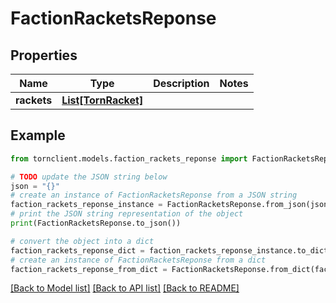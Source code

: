# FactionRacketsReponse


## Properties

Name | Type | Description | Notes
------------ | ------------- | ------------- | -------------
**rackets** | [**List[TornRacket]**](TornRacket.md) |  | 

## Example

```python
from tornclient.models.faction_rackets_reponse import FactionRacketsReponse

# TODO update the JSON string below
json = "{}"
# create an instance of FactionRacketsReponse from a JSON string
faction_rackets_reponse_instance = FactionRacketsReponse.from_json(json)
# print the JSON string representation of the object
print(FactionRacketsReponse.to_json())

# convert the object into a dict
faction_rackets_reponse_dict = faction_rackets_reponse_instance.to_dict()
# create an instance of FactionRacketsReponse from a dict
faction_rackets_reponse_from_dict = FactionRacketsReponse.from_dict(faction_rackets_reponse_dict)
```
[[Back to Model list]](../README.md#documentation-for-models) [[Back to API list]](../README.md#documentation-for-api-endpoints) [[Back to README]](../README.md)


